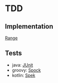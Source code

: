 # TDD

## Implementation
[Range](src/main/java/com/github/leo_scream/java_lab/tdd/Range.java)

## Tests
* java: [JUnit](src/test/java/com/github/leo_scream/java_lab/tdd/RangeTest.java)
* groovy: [Spock](src/test/groovy/com/github/leo_scream/java_lab/tdd/RangeSpecification.groovy)
* kotlin: [Spek](src/test/kotlin/com/github/leo_scream/java_lab/tdd/RangeSpec.kt)

